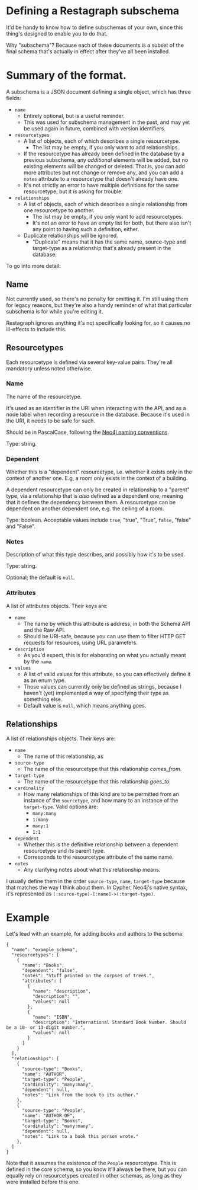# Defining a Restagraph subschema

It'd be handy to know how to define subschemas of your own, since this thing's designed to enable you to do that.

Why "subschema"? Because each of these documents is a subset of the final schema that's actually in effect after they've all been installed.


# Summary of the format.

A subschema is a JSON document defining a single object, which has three fields:

- `name`
    - Entirely optional, but is a useful reminder.
    - This was used for subschema management in the past, and may yet be used again in future, combined with version identifiers.
- `resourcetypes`
    - A list of objects, each of which describes a single resourcetype.
        - The list may be empty, if you only want to add relationships.
    - If the resourcetype has already been defined in the database by a previous subschema, any _additional_ elements will be added, but no existing elements will be changed or deleted. That is, you can add more attributes but not change or remove any, and you can add a `notes` attribute to a resourcetype that doesn't already have one.
    - It's not strictly an error to have multiple definitions for the same resourcetype, but it _is_ asking for trouble.
- `relationships`
    - A list of objects, each of which describes a single relationship from one resourcetype to another.
        - The list may be empty, if you only want to add resourcetypes.
        - It's not an error to have an empty list for both, but there also isn't any point to having such a definition, either.
    - Duplicate relationships will be ignored.
        - "Duplicate" means that it has the same name, source-type and target-type as a relationship that's already present in the database.

To go into more detail:

## Name

Not currently used, so there's no penalty for omitting it. I'm still using them for legacy reasons, but they're also a handy reminder of what that particular subschema is for while you're editing it.

Restagraph ignores anything it's not specifically looking for, so it causes no ill-effects to include this.


## Resourcetypes

Each resourcetype is defined via several key-value pairs. They're all mandatory unless noted otherwise.


### Name

The name of the resourcetype.

It's used as an identifier in the URI when interacting with the API, and as a node label when recording a resource in the database. Because it's used in the URI, it needs to be safe for such.

Should be in PascalCase, following the [Neo4j naming conventions](https://neo4j.com/docs/cypher-manual/current/syntax/naming/).

Type: string.


### Dependent

Whether this is a "dependent" resourcetype, i.e. whether it exists only in the context of another one. E.g, a room only exists in the context of a building.

A dependent resourcetype can only be created in relationship to a "parent" type, via a relationship that is _also_ defined as a dependent one, meaning that it defines the dependency between them. A resourcetype can be dependent on another dependent one, e.g. the ceiling of a room.

Type: boolean. Acceptable values include `true`, "true", "True", `false`, "false" and "False".


### Notes

Description of what this type describes, and possibly how it's to be used.

Type: string.

Optional; the default is `null`.


### Attributes

A list of attributes objects. Their keys are:

- `name` 
    - The name by which this attribute is address, in both the Schema API and the Raw API.
    - Should be URI-safe, because you can use them to filter HTTP GET requests for resources, using URL parameters.
- `description`
    - As you'd expect, this is for elaborating on what you actually meant by the `name`.
- `values`
    - A list of valid values for this attribute, so you can effectively define it as an enum type.
    - Those values can currently only be defined as strings, because I haven't (yet) implemented a way of specifying their type as something else.
    - Default value is `null`, which means anything goes.


## Relationships

A list of relationships objects. Their keys are:

- `name`
    - The name of this relationship, as 
- `source-type`
    - The name of the resourcetype that this relationship _comes_from_.
- `target-type`
    - The name of the resourcetype that this relationship _goes_to_.
- `cardinality`
    - How many relationships of this kind are to be permitted from an instance of the `sourcetype`, and how many to an instance of the `target-type`. Valid options are:
        - `many:many`
        - `1:many`
        - `many:1`
        - `1:1`
- `dependent`
    - Whether this is the definitive relationship between a dependent resourcetype and its parent type.
    - Corresponds to the resourcetype attribute of the same name.
- `notes`
    - Any clarifying notes about what this relationship means.


I usually define them in the order `source-type`, `name`, `target-type` because that matches the way I think about them. In Cypher, Neo4j's native syntax, it's represented as `(:source-type)-[:name]->(:target-type)`.


# Example

Let's lead with an example, for adding books and authors to the schema:

    {
      "name": "example_schema",
      "resourcetypes": [
        {
          "name": "Books",
          "dependent": "false",
          "notes": "Stuff printed on the corpses of trees.",
          "attributes": [
            {
              "name": "description",
              "description": "",
              "values": null
            },
            {
              "name": "ISBN",
              "description": "International Standard Book Number. Should be a 10- or 13-digit number.",
              "values": null
            }
          ]
        }
      ],
      "relationships": [
        {
          "source-type": "Books",
          "name": "AUTHOR",
          "target-type": "People",
          "cardinality": "many:many",
          "dependent": null,
          "notes": "Link from the book to its author."
        },
        {
          "source-type": "People",
          "name": "AUTHOR_OF",
          "target-type": "Books",
          "cardinality": "many:many",
          "dependent": null,
          "notes": "Link to a book this person wrote."
        },
      ]
    }

Note that it assumes the existence of the `People` resourcetype. This is defined in the core schema, so you know it'll always be there, but you can equally rely on resourcetypes created in other schemas, as long as they were installed before this one.

